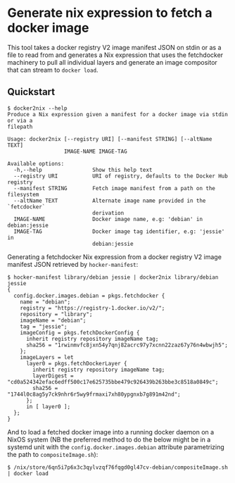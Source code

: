 # Generate nix expression to fetch a docker image
This tool takes a docker registry V2 image manifest JSON on stdin or as a file
to read from and generates a Nix expression that uses the fetchdocker machinery
to pull all individual layers and generate an image compositor that can stream
to `docker load`.

## Quickstart

```shell
$ docker2nix --help
Produce a Nix expression given a manifest for a docker image via stdin or via a
filepath

Usage: docker2nix [--registry URI] [--manifest STRING] [--altName TEXT]
                  IMAGE-NAME IMAGE-TAG

Available options:
  -h,--help                Show this help text
  --registry URI           URI of registry, defaults to the Docker Hub registry
  --manifest STRING        Fetch image manifest from a path on the filesystem
  --altName TEXT           Alternate image name provided in the `fetcdocker`
                           derivation
  IMAGE-NAME               Docker image name, e.g: 'debian' in debian:jessie
  IMAGE-TAG                Docker image tag identifier, e.g: 'jessie' in
                           debian:jessie
```

Generating a fetchdocker Nix expression from a docker registry V2 image manifest
JSON retrieved by `hocker-manifest`:

```shell
$ hocker-manifest library/debian jessie | docker2nix library/debian jessie
{
  config.docker.images.debian = pkgs.fetchdocker {
    name = "debian";
    registry = "https://registry-1.docker.io/v2/";
    repository = "library";
    imageName = "debian";
    tag = "jessie";
    imageConfig = pkgs.fetchDockerConfig {
      inherit registry repository imageName tag;
      sha256 = "1rwinmvfc8jxn54y7qnj82acrc97y7xcnn22zaz67y76n4wbwjh5";
    };
    imageLayers = let
      layer0 = pkgs.fetchDockerLayer {
        inherit registry repository imageName tag;
        layerDigest = "cd0a524342efac6edff500c17e625735bbe479c926439b263bbe3c8518a0849c";
        sha256 = "1744l0c8ag5y7ck9nhr6r5wy9frmaxi7xh80ypgnxb7g891m42nd";
      };
      in [ layer0 ];
  };
}
```

And to load a fetched docker image into a running docker daemon on a NixOS
system (NB the preferred method to do the below might be in a systemd unit with
the `config.docker.images.debian` attribute parametrizing the path to
`compositeImage.sh`):

```shell
$ /nix/store/6qn5i7p6x3c3qylvzqf76fqgd0gl47cv-debian/compositeImage.sh | docker load
```
